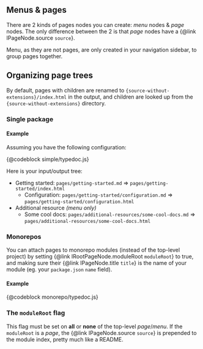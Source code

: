 ## Menus & pages

There are 2 kinds of pages nodes you can create: *menu* nodes & *page* nodes. The only difference between the 2 is that *page* nodes have a {@link IPageNode.source `source`}.

Menu, as they are not pages, are only created in your navigation sidebar, to group pages together.

## Organizing page trees

By default, pages with children are renamed to `{source-without-extensions}/index.html` in the output, and children are looked up from the `{source-without-extensions}` directory.

### Single package

#### Example

Assuming you have the following configuration:

{@codeblock simple/typedoc.js}

Here is your input/output tree:

* Getting started: `pages/getting-started.md` ⇒ `pages/getting-started/index.html`
  * Configuration: `pages/getting-started/configuration.md` ⇒ `pages/getting-started/configuration.html`
* Additional resource *(menu only)*
  * Some cool docs: `pages/additional-resources/some-cool-docs.md` ⇒ `pages/additional-resources/some-cool-docs.html`

### Monorepos

You can attach pages to monorepo modules (instead of the top-level project) by setting {@link IRootPageNode.moduleRoot `moduleRoot`} to true, and making sure their {@link IPageNode.title `title`} is the name of your module (eg. your `package.json` `name` field).

#### Example

{@codeblock monorepo/typedoc.js}

### The `moduleRoot` flag

This flag must be set on **all** or **none** of the top-level *page*/*menu*. If the `moduleRoot` is a *page*, the {@link IPageNode.source `source`} is prepended to the module index, pretty much like a README.